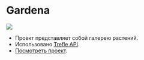# <h1>Gardena</h1>

<a href="https://github.com/itsannaw/gardena/actions"><img src="https://github.com/itsannaw/gardena/actions/workflows/cicd.yml/badge.svg" /></a>

* Проект представляет собой галерею растений.
* Использовано [Trefle API](https://trefle.io/profile).
* [Посмотреть проект](https://gardena-plant.vercel.app/).